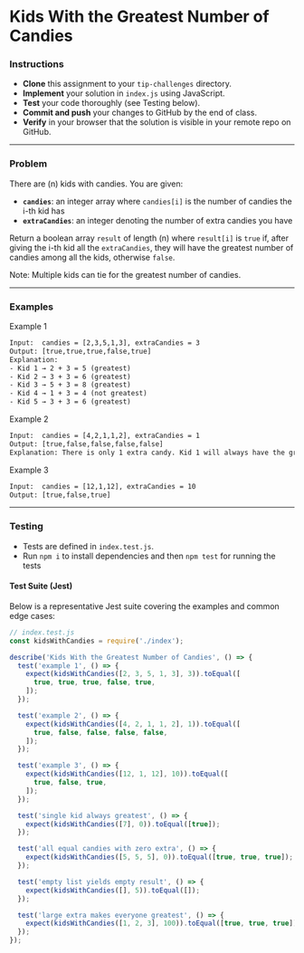 # Kids With the Greatest Number of Candies

### Instructions

- **Clone** this assignment to your `tip-challenges` directory.
- **Implement** your solution in `index.js` using JavaScript.
- **Test** your code thoroughly (see Testing below).
- **Commit and push** your changes to GitHub by the end of class.
- **Verify** in your browser that the solution is visible in your remote repo on GitHub.

---

### Problem

There are \(n\) kids with candies. You are given:

- **`candies`**: an integer array where `candies[i]` is the number of candies the i-th kid has
- **`extraCandies`**: an integer denoting the number of extra candies you have

Return a boolean array `result` of length \(n\) where `result[i]` is `true` if, after giving the i-th kid all the `extraCandies`, they will have the greatest number of candies among all the kids, otherwise `false`.

Note: Multiple kids can tie for the greatest number of candies.

---

### Examples

Example 1

```txt
Input:  candies = [2,3,5,1,3], extraCandies = 3
Output: [true,true,true,false,true]
Explanation:
- Kid 1 → 2 + 3 = 5 (greatest)
- Kid 2 → 3 + 3 = 6 (greatest)
- Kid 3 → 5 + 3 = 8 (greatest)
- Kid 4 → 1 + 3 = 4 (not greatest)
- Kid 5 → 3 + 3 = 6 (greatest)
```

Example 2

```txt
Input:  candies = [4,2,1,1,2], extraCandies = 1
Output: [true,false,false,false,false]
Explanation: There is only 1 extra candy. Kid 1 will always have the greatest number.
```

Example 3

```txt
Input:  candies = [12,1,12], extraCandies = 10
Output: [true,false,true]
```

---

### Testing

- Tests are defined in `index.test.js`.
- Run `npm i` to install dependencies and then `npm test` for running the tests

#### Test Suite (Jest)

Below is a representative Jest suite covering the examples and common edge cases:

```javascript
// index.test.js
const kidsWithCandies = require('./index');

describe('Kids With the Greatest Number of Candies', () => {
  test('example 1', () => {
    expect(kidsWithCandies([2, 3, 5, 1, 3], 3)).toEqual([
      true, true, true, false, true,
    ]);
  });

  test('example 2', () => {
    expect(kidsWithCandies([4, 2, 1, 1, 2], 1)).toEqual([
      true, false, false, false, false,
    ]);
  });

  test('example 3', () => {
    expect(kidsWithCandies([12, 1, 12], 10)).toEqual([
      true, false, true,
    ]);
  });

  test('single kid always greatest', () => {
    expect(kidsWithCandies([7], 0)).toEqual([true]);
  });

  test('all equal candies with zero extra', () => {
    expect(kidsWithCandies([5, 5, 5], 0)).toEqual([true, true, true]);
  });

  test('empty list yields empty result', () => {
    expect(kidsWithCandies([], 5)).toEqual([]);
  });

  test('large extra makes everyone greatest', () => {
    expect(kidsWithCandies([1, 2, 3], 100)).toEqual([true, true, true]);
  });
});
```